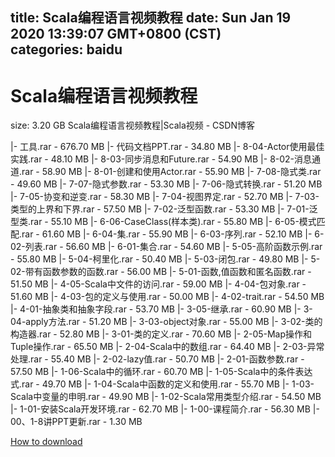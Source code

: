 
title: Scala编程语言视频教程
date: Sun Jan 19 2020 13:39:07 GMT+0800 (CST)    
categories: baidu
---

# Scala编程语言视频教程
size: 3.20 GB
 Scala编程语言视频教程|Scala视频 - CSDN博客
 
|- 工具.rar - 676.70 MB
|- 代码文档PPT.rar - 34.80 MB
|- 8-04-Actor使用最佳实践.rar - 48.10 MB
|- 8-03-同步消息和Future.rar - 54.90 MB
|- 8-02-消息通道.rar - 58.90 MB
|- 8-01-创建和使用Actor.rar - 55.90 MB
|- 7-08-隐式类.rar - 49.60 MB
|- 7-07-隐式参数.rar - 53.30 MB
|- 7-06-隐式转换.rar - 51.20 MB
|- 7-05-协变和逆变.rar - 58.30 MB
|- 7-04-视图界定.rar - 52.70 MB
|- 7-03-类型的上界和下界.rar - 57.50 MB
|- 7-02-泛型函数.rar - 53.30 MB
|- 7-01-泛型类.rar - 55.10 MB
|- 6-06-CaseClass(样本类).rar - 55.80 MB
|- 6-05-模式匹配.rar - 61.60 MB
|- 6-04-集.rar - 55.90 MB
|- 6-03-序列.rar - 52.10 MB
|- 6-02-列表.rar - 56.60 MB
|- 6-01-集合.rar - 54.60 MB
|- 5-05-高阶函数示例.rar - 55.80 MB
|- 5-04-柯里化.rar - 50.40 MB
|- 5-03-闭包.rar - 49.80 MB
|- 5-02-带有函数参数的函数.rar - 56.00 MB
|- 5-01-函数,值函数和匿名函数.rar - 51.50 MB
|- 4-05-Scala中文件的访问.rar - 59.00 MB
|- 4-04-包对象.rar - 51.60 MB
|- 4-03-包的定义与使用.rar - 50.00 MB
|- 4-02-trait.rar - 54.50 MB
|- 4-01-抽象类和抽象字段.rar - 53.70 MB
|- 3-05-继承.rar - 60.90 MB
|- 3-04-apply方法.rar - 51.20 MB
|- 3-03-object对象.rar - 55.00 MB
|- 3-02-类的构造器.rar - 52.80 MB
|- 3-01-类的定义.rar - 70.60 MB
|- 2-05-Map操作和Tuple操作.rar - 65.50 MB
|- 2-04-Scala中的数组.rar - 64.40 MB
|- 2-03-异常处理.rar - 55.40 MB
|- 2-02-lazy值.rar - 50.70 MB
|- 2-01-函数参数.rar - 57.50 MB
|- 1-06-Scala中的循环.rar - 60.70 MB
|- 1-05-Scala中的条件表达式.rar - 49.70 MB
|- 1-04-Scala中函数的定义和使用.rar - 55.70 MB
|- 1-03-Scala中变量的申明.rar - 49.90 MB
|- 1-02-Scala常用类型介绍.rar - 54.50 MB
|- 1-01-安装Scala开发环境.rar - 62.70 MB
|- 1-00-课程简介.rar - 56.30 MB
|- 00、1-8讲PPT更新.rar - 1.30 MB

[How to download](https://bpcam.bemobtrk.com/go/2ceec3aa-1ca2-46d6-b9ff-aaa5c184517c?jno=4769)